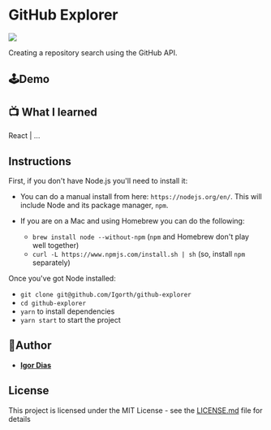# GitHub Explorer
![](https://img.shields.io/github/license/Igorth/github-explorer)

Creating a repository search using the GitHub API.

## 🕹Demo

## 📺 What I learned
React | ...

## Instructions

First, if you don't have Node.js you'll need to install it:
* You can do a manual install from here: `https://nodejs.org/en/`. This will include Node and its package manager, `npm`.

* If you are on a Mac and using Homebrew you can do the following:
  + `brew install node --without-npm` (`npm` and Homebrew don't play well together)
  + `curl -L https://www.npmjs.com/install.sh | sh` (so, install `npm` separately)


Once you've got Node installed:
* `git clone git@github.com/Igorth/github-explorer`
* `cd github-explorer`
* `yarn` to install dependencies
* `yarn start` to start the project


## 👤Author

* [**Igor Dias**](https://www.linkedin.com/in/igordiasth/)


## License

This project is licensed under the MIT License - see the [LICENSE.md](LICENSE.md) file for details

